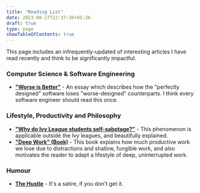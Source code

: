 ```yaml
---
title: "Reading List"
date: 2023-08-27T22:37:36+05:30
draft: true
type: page
showTableOfContents: true
---
```


This page includes an infrequently-updated of interesting articles I have read recently and think to be significantly impactful.

### Computer Science & Software Engineering
* [__"Worse is Better"__](https://www.dreamsongs.com/RiseOfWorseIsBetter.html) - An essay which describes how the "perfectly designed" software loses "worse-designed" counterparts. I think every software engineer should read this once.

### Lifestyle, Productivity and Philosophy
* [__"Why do Ivy League students self-sabotage?"__](https://movingthelimit.com/why-do-ivy-league-students-self-sabotage/) - This phenomenon is applicable outside the Ivy leagues, and beautifully explained.
* [__"Deep Work" (Book)__](https://books.google.co.in/books/about/Deep_Work_Rules_for_Focused_Success_in_a.html?id=Uc6RzgEACAAJ&source=kp_book_description&redir_esc=y) - This book explains how much productive work we lose due to distractions and shallow, fungible work, and also motivates the reader to adapt a lifestyle of deep, uninterrupted work.

### Humour
* [__The Hustle__](https://www.youtube.com/watch?v=_o7qjN3KF8U&vl=en) - It's a satire, if you don't get it.